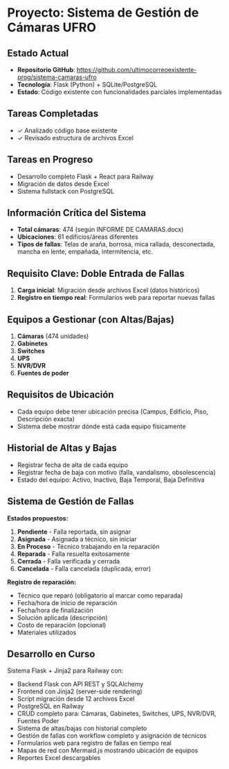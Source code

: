 # Proyecto: Sistema de Gestión de Cámaras UFRO

## Estado Actual
- **Repositorio GitHub**: https://github.com/ultimocorreoexistente-prog/sistema-camaras-ufro
- **Tecnología**: Flask (Python) + SQLite/PostgreSQL
- **Estado**: Código existente con funcionalidades parciales implementadas

## Tareas Completadas
- ✓ Analizado código base existente
- ✓ Revisado estructura de archivos Excel

## Tareas en Progreso
- Desarrollo completo Flask + React para Railway
- Migración de datos desde Excel
- Sistema fullstack con PostgreSQL

## Información Crítica del Sistema
- **Total cámaras**: 474 (según INFORME DE CAMARAS.docx)
- **Ubicaciones**: 61 edificios/áreas diferentes
- **Tipos de fallas**: Telas de araña, borrosa, mica rallada, desconectada, mancha en lente, empañada, intermitencia, etc.

## Requisito Clave: Doble Entrada de Fallas
1. **Carga inicial**: Migración desde archivos Excel (datos históricos)
2. **Registro en tiempo real**: Formularios web para reportar nuevas fallas

## Equipos a Gestionar (con Altas/Bajas)
1. **Cámaras** (474 unidades)
2. **Gabinetes**
3. **Switches**
4. **UPS**
5. **NVR/DVR**
6. **Fuentes de poder**

## Requisitos de Ubicación
- Cada equipo debe tener ubicación precisa (Campus, Edificio, Piso, Descripción exacta)
- Sistema debe mostrar dónde está cada equipo físicamente

## Historial de Altas y Bajas
- Registrar fecha de alta de cada equipo
- Registrar fecha de baja con motivo (falla, vandalismo, obsolescencia)
- Estado del equipo: Activo, Inactivo, Baja Temporal, Baja Definitiva

## Sistema de Gestión de Fallas
**Estados propuestos:**
1. **Pendiente** - Falla reportada, sin asignar
2. **Asignada** - Asignada a técnico, sin iniciar
3. **En Proceso** - Técnico trabajando en la reparación
4. **Reparada** - Falla resuelta exitosamente
5. **Cerrada** - Falla verificada y cerrada
6. **Cancelada** - Falla cancelada (duplicada, error)

**Registro de reparación:**
- Técnico que reparó (obligatorio al marcar como reparada)
- Fecha/hora de inicio de reparación
- Fecha/hora de finalización
- Solución aplicada (descripción)
- Costo de reparación (opcional)
- Materiales utilizados

## Desarrollo en Curso
Sistema Flask + Jinja2 para Railway con:
- Backend Flask con API REST y SQLAlchemy
- Frontend con Jinja2 (server-side rendering)
- Script migración desde 12 archivos Excel
- PostgreSQL en Railway
- CRUD completo para: Cámaras, Gabinetes, Switches, UPS, NVR/DVR, Fuentes Poder
- Sistema de altas/bajas con historial completo
- Gestión de fallas con workflow completo y asignación de técnicos
- Formularios web para registro de fallas en tiempo real
- Mapas de red con Mermaid.js mostrando ubicación de equipos
- Reportes Excel descargables
